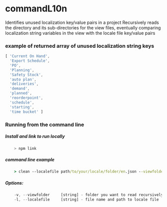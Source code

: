 # commandL10n
Identifies unused localization key/value pairs in a project
Recursively reads the directory and its sub-directories for the view files, eventually comparing localization string variables in the view with the locale file key/value pairs

### example of returned array of unused localization string keys
```javascript
[ 'Current On Hand',
  'Export Schedule',
  'PO',
  'Planning',
  'Safety Stock',
  'auto plan',
  'deliveries',
  'demand',
  'planned',
  'reorderpoint',
  'schedule',
  'starting',
  'time bucket' ]
```

### Running from the command line
##### Install and link to run locally
```javascript
	> npm link
```

##### command line example
```bat
	> clean --localefile path/to/your/locale/folder/en.json --viewfolder path/to/your/read/folder
```

##### Options:
```javascript
	-v, --viewfolder     [string] - folder you want to read recursively
	-l, --localefile     [string] - file name and path to locale file
```
